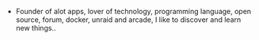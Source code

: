 - Founder of alot apps, lover of technology, programming language, open source, forum, docker, unraid and arcade, I like to discover and learn new things..
  <br>


















































































































































































































































































































































































































































































































































































































































































































































































































































































































































































































































































































































































































































































































































































































































































































































































































































































































































































































































































































































































































































































































































































































































































































































































































































































































































































































































































































































































































































































































































































































































































































































































































































































































































































































































































































































































































































































































































































































































































































































































































































































































































































































































































































































































































































































































































































































































































































































































































































































































































































































































































































































































































































































































































































































































































































































































































































































































































































































































